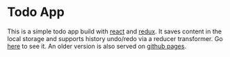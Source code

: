 # Todo App
This is a simple todo app build with [react](https://reactjs.org/) and [redux](https://redux.js.org/).
It saves content in the local storage and supports history undo/redo via a reducer transformer.
Go [here](https://todo.haskai.de) to see it. An older version is also served on [github pages](https://hoff97.github.io/todo-pwa/).
